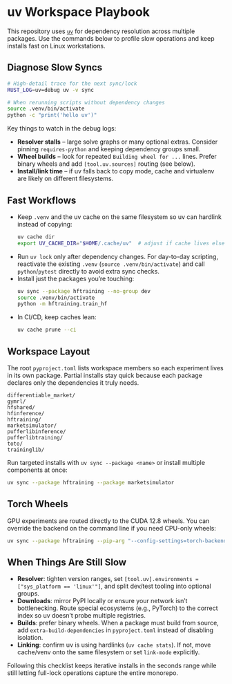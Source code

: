 # uv Workspace Playbook

This repository uses [`uv`](https://docs.astral.sh/uv/latest/) for dependency resolution across multiple packages. Use the commands below to profile slow operations and keep installs fast on Linux workstations.

## Diagnose Slow Syncs

```bash
# High-detail trace for the next sync/lock
RUST_LOG=uv=debug uv -v sync

# When rerunning scripts without dependency changes
source .venv/bin/activate
python -c "print('hello uv')"
```

Key things to watch in the debug logs:

- **Resolver stalls** – large solve graphs or many optional extras. Consider pinning `requires-python` and keeping dependency groups small.
- **Wheel builds** – look for repeated `Building wheel for ...` lines. Prefer binary wheels and add `[tool.uv.sources]` routing (see below).
- **Install/link time** – if uv falls back to copy mode, cache and virtualenv are likely on different filesystems.

## Fast Workflows

- Keep `.venv` and the uv cache on the same filesystem so uv can hardlink instead of copying:
  ```bash
  uv cache dir
  export UV_CACHE_DIR="$HOME/.cache/uv"  # adjust if cache lives elsewhere
  ```
- Run `uv lock` only after dependency changes. For day-to-day scripting, reactivate the existing `.venv` (`source .venv/bin/activate`) and call `python`/`pytest` directly to avoid extra sync checks.
- Install just the packages you’re touching:
  ```bash
  uv sync --package hftraining --no-group dev
  source .venv/bin/activate
  python -m hftraining.train_hf
  ```
- In CI/CD, keep caches lean:
  ```bash
  uv cache prune --ci
  ```

## Workspace Layout

The root `pyproject.toml` lists workspace members so each experiment lives in its own package. Partial installs stay quick because each package declares only the dependencies it truly needs.

```
differentiable_market/
gymrl/
hfshared/
hfinference/
hftraining/
marketsimulator/
pufferlibinference/
pufferlibtraining/
toto/
traininglib/
```

Run targeted installs with `uv sync --package <name>` or install multiple components at once:

```bash
uv sync --package hftraining --package marketsimulator
```

## Torch Wheels

GPU experiments are routed directly to the CUDA 12.8 wheels. You can override the backend on the command line if you need CPU-only wheels:

```bash
uv sync --package hftraining --pip-arg "--config-settings=torch-backend=cpu"
```

## When Things Are Still Slow

- **Resolver**: tighten version ranges, set `[tool.uv].environments = ["sys_platform == 'linux'"]`, and split dev/test tooling into optional groups.
- **Downloads**: mirror PyPI locally or ensure your network isn’t bottlenecking. Route special ecosystems (e.g., PyTorch) to the correct index so uv doesn’t probe multiple registries.
- **Builds**: prefer binary wheels. When a package must build from source, add `extra-build-dependencies` in `pyproject.toml` instead of disabling isolation.
- **Linking**: confirm uv is using hardlinks (`uv cache stats`). If not, move cache/venv onto the same filesystem or set `link-mode` explicitly.

Following this checklist keeps iterative installs in the seconds range while still letting full-lock operations capture the entire monorepo.
